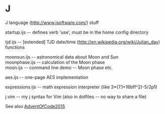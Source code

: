 # J
J language (http://www.jsoftware.com/) stuff

startup.ijs -- defines verb 'use', must be in the home config directory  

tjd.ijs -- [extended] TJD date/time (http://en.wikipedia.org/wiki/Julian_day) functions  

moonsun.ijs -- astronomical data about Moon and Sun  
moonphase.ijs -- calculation of the Moon phase  
moon.ijs -- command line demo -- Moon phase etc.  

aes.ijs -- one-page AES implementation  

expressions.ijs -- math expression interpreter (like 3*(7.1+16bff^2)-5/2p1)  

j.vim -- my j syntax for Vim (also in dotfiles -- no way to share a file)

See also [AdventOfCode2015](https://github.com/georgiy-pruss/AdventOfCode)
